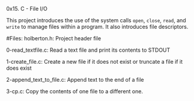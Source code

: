 0x15. C - File I/O

This project introduces the use of the system calls `open`, `close`, `read`, and `write` to manage files within a program. It also introduces file descriptors.

#Files:
holberton.h:
Project header file

0-read_textfile.c:
Read a text file and print its contents to STDOUT

1-create_file.c:
Create a new file if it does not exist or truncate a file if it does exist

2-append_text_to_file.c:
Append text to the end of a file

3-cp.c:
Copy the contents of one file to a different one.